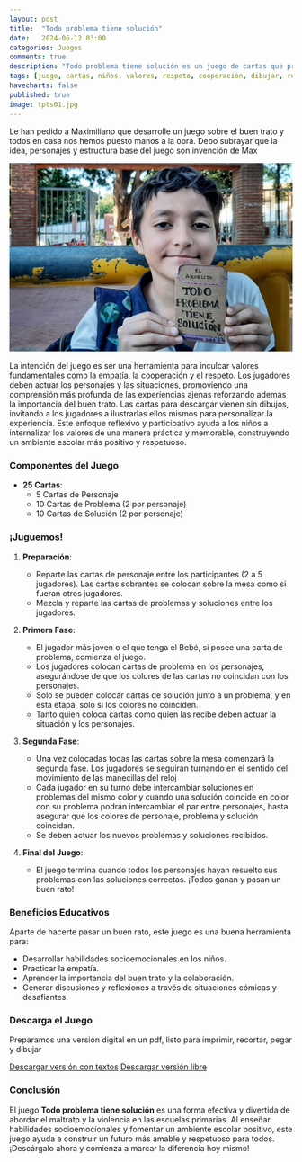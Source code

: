 ```yaml
---
layout: post
title:  "Todo problema tiene solución"
date:   2024-06-12 03:00
categories: Juegos
comments: true
description: "Todo problema tiene solución es un juego de cartas que procura inculcar valores fundamentales como la empatía, la cooperación y el respeto. A través de la dinámica del juego, donde los jugadores deben actuar los personajes y las situaciones, se promueve una comprensión más profunda de las experiencias ajenas y se refuerza la importancia del buen trato."
tags: [juego, cartas, niños, valores, respeto, cooperación, dibujar, recortar]
havecharts: false
published: true
image: tpts01.jpg
---
```



Le han pedido a Maximiliano que desarrolle un juego sobre el buen trato y todos en casa nos hemos puesto manos a la obra. Debo subrayar que la idea, personajes y estructura base del juego son invención de Max

![Maximiliano entrando al colegio, con su prototipo en mano](../imagen/tpts01.jpg)

La intención del juego es ser una herramienta para inculcar valores fundamentales como la empatía, la cooperación y el respeto. Los jugadores deben actuar los personajes y las situaciones, promoviendo una comprensión más profunda de las experiencias ajenas reforzando además la importancia del buen trato. Las cartas para descargar vienen sin dibujos, invitando a los jugadores a ilustrarlas ellos mismos para personalizar la experiencia. Este enfoque reflexivo y participativo ayuda a los niños a internalizar los valores de una manera práctica y memorable, construyendo un ambiente escolar más positivo y respetuoso.

### Componentes del Juego

- **25 Cartas**:
  - 5 Cartas de Personaje
  - 10 Cartas de Problema (2 por personaje)
  - 10 Cartas de Solución (2 por personaje)

### ¡Juguemos!

1. **Preparación**:
   - Reparte las cartas de personaje entre los participantes (2 a 5 jugadores). Las cartas sobrantes se colocan sobre la mesa como si fueran otros jugadores.
   - Mezcla y reparte las cartas de problemas y soluciones entre los jugadores.

2. **Primera Fase**:
   - El jugador más joven o el que tenga el Bebé, si posee una carta de problema, comienza el juego.
   - Los jugadores colocan cartas de problema en los personajes, asegurándose de que los colores de las cartas no coincidan con los personajes.
   - Solo se pueden colocar cartas de solución junto a un problema, y en esta etapa, solo si los colores no coinciden.
   - Tanto quien coloca cartas como quien las recibe deben actuar la situación y los personajes.

3. **Segunda Fase**:
	 - Una vez colocadas todas las cartas sobre la mesa comenzará la segunda fase. Los jugadores se seguirán turnando en el sentido del movimiento de las manecillas del reloj
   - Cada jugador en su turno debe intercambiar soluciones en problemas del mismo color y cuando una solución coincide en color con su problema podrán intercambiar el par entre personajes, hasta asegurar que los colores de personaje, problema y solución coincidan.
   - Se deben actuar los nuevos problemas y soluciones recibidos.

4. **Final del Juego**:
   - El juego termina cuando todos los personajes hayan resuelto sus problemas con las soluciones correctas. ¡Todos ganan y pasan un buen rato!

### Beneficios Educativos

Aparte de hacerte pasar un buen rato, este juego es una buena herramienta para:

- Desarrollar habilidades socioemocionales en los niños.
- Practicar la empatía.
- Aprender la importancia del buen trato y la colaboración.
- Generar discusiones y reflexiones a través de situaciones cómicas y desafiantes.

### Descarga el Juego

Preparamos una versión digital en un pdf, listo para imprimir, recortar, pegar y dibujar

[Descargar versión con textos][versionTextos]
[Descargar versión libre][versionLibre]

### Conclusión

El juego **Todo problema tiene solución** es una forma efectiva y divertida de abordar el maltrato y la violencia en las escuelas primarias. Al enseñar habilidades socioemocionales y fomentar un ambiente escolar positivo, este juego ayuda a construir un futuro más amable y respetuoso para todos. ¡Descárgalo ahora y comienza a marcar la diferencia hoy mismo!




[versionTextos]: https://drive.google.com/file/d/15is0F3gI3tE3A0xufzyj6DZpeMDn1msP/view?usp=sharing
[versionLibre]: https://drive.google.com/file/d/1tggcFgx5Oqp10Cy3PjSYsD0Gcbe8LNF2/view?usp=sharing
